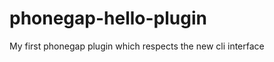 phonegap-hello-plugin
=====================

My first phonegap plugin which respects the new cli interface
